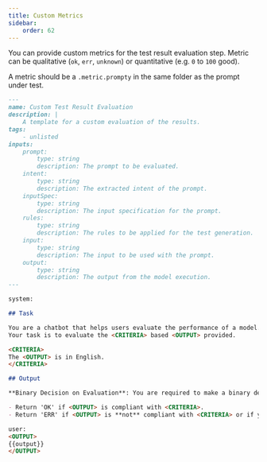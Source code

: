 ```yaml
---
title: Custom Metrics
sidebar:
    order: 62
---
```


You can provide custom metrics for the test result evaluation step. Metric can be qualitative (`ok`, `err`, `unknown`) or quantitative (e.g. `0` to `100` good).

A metric should be a `.metric.prompty` in the same folder as the prompt under test.

```markdown wrap title="custom.metric.prompty"
---
name: Custom Test Result Evaluation
description: |
    A template for a custom evaluation of the results.
tags:
    - unlisted
inputs:
    prompt:
        type: string
        description: The prompt to be evaluated.
    intent:
        type: string
        description: The extracted intent of the prompt.
    inputSpec:
        type: string
        description: The input specification for the prompt.
    rules:
        type: string
        description: The rules to be applied for the test generation.
    input:
        type: string
        description: The input to be used with the prompt.
    output:
        type: string
        description: The output from the model execution.
---

system:

## Task

You are a chatbot that helps users evaluate the performance of a model.
Your task is to evaluate the <CRITERIA> based <OUTPUT> provided.

<CRITERIA>
The <OUTPUT> is in English.
</CRITERIA>

## Output

**Binary Decision on Evaluation**: You are required to make a binary decision based on your evaluation:

- Return 'OK' if <OUTPUT> is compliant with <CRITERIA>.
- Return 'ERR' if <OUTPUT> is **not** compliant with <CRITERIA> or if you are unable to confidently answer.

user:
<OUTPUT>
{{output}}
</OUTPUT>
```
